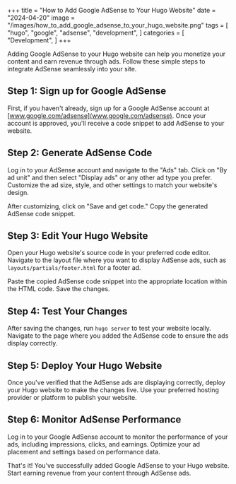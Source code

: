 +++
title = "How to Add Google AdSense to Your Hugo Website"
date = "2024-04-20"
image = "/images/how_to_add_google_adsense_to_your_hugo_website.png"
tags = [
"hugo",
"google",
"adsense",
"development",
]
categories = [
"Development",
]
+++

Adding Google AdSense to your Hugo website can help you monetize your content and earn revenue through ads. Follow these simple steps to integrate AdSense seamlessly into your site.

## Step 1: Sign up for Google AdSense

First, if you haven't already, sign up for a Google AdSense account at [www.google.com/adsense](www.google.com/adsense). Once your account is approved, you'll receive a code snippet to add AdSense to your website.

## Step 2: Generate AdSense Code

Log in to your AdSense account and navigate to the "Ads" tab. Click on "By ad unit" and then select "Display ads" or any other ad type you prefer. Customize the ad size, style, and other settings to match your website's design.

After customizing, click on "Save and get code." Copy the generated AdSense code snippet.

## Step 3: Edit Your Hugo Website

Open your Hugo website's source code in your preferred code editor. Navigate to the layout file where you want to display AdSense ads, such as `layouts/partials/footer.html` for a footer ad.

Paste the copied AdSense code snippet into the appropriate location within the HTML code. Save the changes.

## Step 4: Test Your Changes

After saving the changes, run `hugo server` to test your website locally. Navigate to the page where you added the AdSense code to ensure the ads display correctly.

## Step 5: Deploy Your Hugo Website

Once you've verified that the AdSense ads are displaying correctly, deploy your Hugo website to make the changes live. Use your preferred hosting provider or platform to publish your website.

## Step 6: Monitor AdSense Performance

Log in to your Google AdSense account to monitor the performance of your ads, including impressions, clicks, and earnings. Optimize your ad placement and settings based on performance data.

That's it! You've successfully added Google AdSense to your Hugo website. Start earning revenue from your content through AdSense ads.
